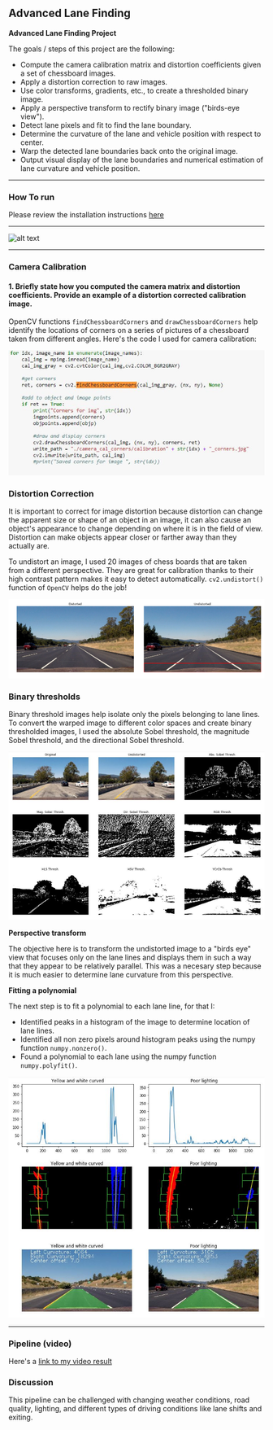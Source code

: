 ## Advanced Lane Finding

**Advanced Lane Finding Project**

The goals / steps of this project are the following:

* Compute the camera calibration matrix and distortion coefficients given a set of chessboard images.
* Apply a distortion correction to raw images.
* Use color transforms, gradients, etc., to create a thresholded binary image.
* Apply a perspective transform to rectify binary image ("birds-eye view").
* Detect lane pixels and fit to find the lane boundary.
* Determine the curvature of the lane and vehicle position with respect to center.
* Warp the detected lane boundaries back onto the original image.
* Output visual display of the lane boundaries and numerical estimation of lane curvature and vehicle position.

---

### How To run

Please review the installation instructions [here](https://github.com/udacity/CarND-Advanced-Lane-Lines/blob/master/README.md)

---

![alt text][image2]

---

[//]: # (Image References)

[image1]: ./examples/undistort_output.png "Undistorted"
[image2]: ./examples/demo.gif "Demo"
[image3]: ./examples/binary_combo_example.jpg "Binary Example"
[image4]: ./examples/image4.JPG "diagrams"
[image5]: ./examples/Calib.JPG "Calibration"
[image6]: ./examples/example_output.jpg "Output"
[video1]: ./project_video.mp4 "Video"


### Camera Calibration

#### 1. Briefly state how you computed the camera matrix and distortion coefficients. Provide an example of a distortion corrected calibration image.

OpenCV functions `findChessboardCorners` and `drawChessboardCorners` help identify the locations of corners on a series of pictures of a chessboard taken from different angles. Here's the code I used for camera calibration:


![alt text][image5]

### Distortion Correction

It is important to correct for image distortion because distortion can change the apparent size or shape of an object in an image, it can also cause an object's appearance to change depending on where it is in the field of view. Distortion can make objects appear closer or farther away than they actually are.

To undistort an image, I used 20 images of chess boards that are taken from a different perspective. They are great for calibration thanks to their high contrast pattern makes it easy to detect automatically. `cv2.undistort()` function of `OpenCV` helps do the job!

![alt text][image1]

### Binary thresholds 

Binary threshold images help isolate only the pixels belonging to lane lines. To convert the warped image to different color spaces and create binary thresholded images, I used the absolute Sobel threshold, the magnitude Sobel threshold, and the directional Sobel threshold.

![alt text][image3]


**Perspective transform**

The objective here is to transform the undistorted image to a "birds eye" view that focuses only on the lane lines and displays them in such a way that they appear to be relatively parallel. This was a necesary step because it is much easier to determine lane curvature from this perspective.

**Fitting a polynomial** 

The next step is to fit a polynomial to each lane line, for that I:
- Identified peaks in a histogram of the image to determine location of lane lines.
- Identified all non zero pixels around histogram peaks using the numpy function `numpy.nonzero()`.
- Found a polynomial to each lane using the numpy function `numpy.polyfit()`.

![alt text][image4]

---

### Pipeline (video)

Here's a [link to my video result](./project_video_OUTPUT.mp4)

### Discussion

This pipeline can be challenged with changing weather conditions, road quality, lighting, and different types of driving conditions like lane shifts and exiting.
